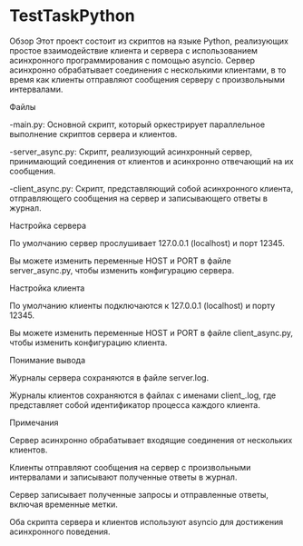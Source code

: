 # TestTaskPython

Обзор
Этот проект состоит из скриптов на языке Python, реализующих простое взаимодействие клиента и сервера с использованием асинхронного программирования с помощью asyncio. Сервер асинхронно обрабатывает соединения с несколькими клиентами, в то время как клиенты отправляют сообщения серверу с произвольными интервалами.

Файлы

-main.py: Основной скрипт, который оркестрирует параллельное выполнение скриптов сервера и клиентов.

-server_async.py: Скрипт, реализующий асинхронный сервер, принимающий соединения от клиентов и асинхронно отвечающий на их сообщения.

-client_async.py: Скрипт, представляющий собой асинхронного клиента, отправляющего сообщения на сервер и записывающего ответы в журнал.


Настройка сервера

По умолчанию сервер прослушивает 127.0.0.1 (localhost) и порт 12345.

Вы можете изменить переменные HOST и PORT в файле server_async.py, чтобы изменить конфигурацию сервера.

Настройка клиента

По умолчанию клиенты подключаются к 127.0.0.1 (localhost) и порту 12345.

Вы можете изменить переменные HOST и PORT в файле client_async.py, чтобы изменить конфигурацию клиента.


Понимание вывода

Журналы сервера сохраняются в файле server.log.

Журналы клиентов сохраняются в файлах с именами client_<PID>.log, где <PID> представляет собой идентификатор процесса каждого клиента.


Примечания

Сервер асинхронно обрабатывает входящие соединения от нескольких клиентов.

Клиенты отправляют сообщения на сервер с произвольными интервалами и записывают полученные ответы в журнал.

Сервер записывает полученные запросы и отправленные ответы, включая временные метки.

Оба скрипта сервера и клиентов используют asyncio для достижения асинхронного поведения.
